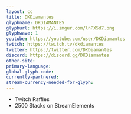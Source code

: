 ```yaml
---
layout: cc
title: DKDiamantes
glyphname: DKDIAMANTES
glyphurl: https://i.imgur.com/lnPX5d7.png
glyphwave: 1
youtube: https://youtube.com/user/DKDiamantes
twitch: https://twitch.tv/dkdiamantes
twitter: https://twitter.com/DKDiamantes
discord: https://discord.gg/DKDiamantes
other-site: 
primary-language: 
global-glyph-code: 
currently-partnered: 
stream-currency-needed-for-glyph: 
---
```

* Twitch Raffles
* 2500 Stacks on StreamElements
